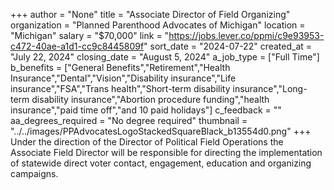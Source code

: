 +++
author = "None"
title = "Associate Director of Field Organizing"
organization = "Planned Parenthood Advocates of Michigan"
location = "Michigan"
salary = "$70,000"
link = "https://jobs.lever.co/ppmi/c9e93953-c472-40ae-a1d1-cc9c8445809f"
sort_date = "2024-07-22"
created_at = "July 22, 2024"
closing_date = "August 5, 2024"
a_job_type = ["Full Time"]
b_benefits = ["General Benefits","Retirement","Health Insurance","Dental","Vision","Disability insurance","Life insurance","FSA","Trans health","Short-term disability insurance","Long-term disability insurance","Abortion procedure funding","health insurance","paid time off","and 10 paid holidays"]
c_feedback = ""
aa_degrees_required = "No degree required"
thumbnail = "../../images/PPAdvocatesLogoStackedSquareBlack_b13554d0.png"
+++
Under the direction of the Director of Political Field Operations the Associate Field Director will be responsible for directing the implementation of statewide direct voter contact, engagement, education and organizing campaigns.
